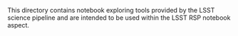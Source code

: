 This directory contains notebook exploring tools provided by the LSST science pipeline and are intended to be used within the LSST RSP notebook aspect.
